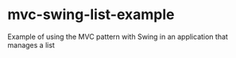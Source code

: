 mvc-swing-list-example
======================

Example of using the MVC pattern with Swing in an application that manages a list